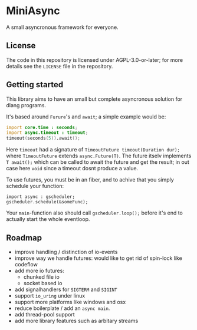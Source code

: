 # MiniAsync

A small asyncronous framework for everyone.

## License

The code in this repository is licensed under AGPL-3.0-or-later; for more details see the `LICENSE` file in the repository.

## Getting started

This library aims to have an small but complete asyncronous solution for dlang programs.

It's based around `Furure`'s and `await`; a simple example would be:
```d
import core.time : seconds;
import async.timeout : timeout;
timeout(seconds(5)).await();
```
Here `timeout` had a signature of `TimeoutFuture timeout(Duration dur);` where `TimeoutFuture` extends `async.Future(T)`.
The future itselv implements `T await();` which can be called to await the future and get the result; in out case here `void` since
a timeout dosnt produce a value.

To use futures, you must be in an fiber, and to achive that you simply schedule your function:
```
import async : gscheduler;
gscheduler.schedule(&someFunc);
```

Your `main`-function also should call `gscheduler.loop();` before it's end to actually start the whole eventloop.

## Roadmap

- improve handling / distinction of io-events
- improve way we handle futures: would like to get rid of spin-lock like codeflow
- add more io futures:
  - chunked file io
  - socket based io
- add signalhandlers for `SIGTERM` and `SIGINT`
- support `io_uring` under linux
- support more platforms like windows and osx
- reduce boilerplate / add an `async main`.
- add thread-pool support
- add more library features such as arbitary streams